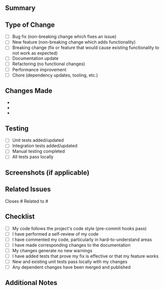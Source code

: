 ## Summary

<!-- Provide a brief description of the changes in this PR -->

## Type of Change

<!-- Mark the relevant option with an 'x' -->

- [ ] Bug fix (non-breaking change which fixes an issue)
- [ ] New feature (non-breaking change which adds functionality)
- [ ] Breaking change (fix or feature that would cause existing functionality to not work as expected)
- [ ] Documentation update
- [ ] Refactoring (no functional changes)
- [ ] Performance improvement
- [ ] Chore (dependency updates, tooling, etc.)

## Changes Made

<!-- List the key changes made in this PR -->

-
-
-

## Testing

<!-- Describe the testing you've done -->

- [ ] Unit tests added/updated
- [ ] Integration tests added/updated
- [ ] Manual testing completed
- [ ] All tests pass locally

## Screenshots (if applicable)

<!-- Add screenshots or GIFs to demonstrate visual changes -->

## Related Issues

<!-- Link to related issues using #issue_number -->

Closes #
Related to #

## Checklist

- [ ] My code follows the project's code style (pre-commit hooks pass)
- [ ] I have performed a self-review of my code
- [ ] I have commented my code, particularly in hard-to-understand areas
- [ ] I have made corresponding changes to the documentation
- [ ] My changes generate no new warnings
- [ ] I have added tests that prove my fix is effective or that my feature works
- [ ] New and existing unit tests pass locally with my changes
- [ ] Any dependent changes have been merged and published

## Additional Notes

<!-- Add any additional context, concerns, or notes for reviewers -->
